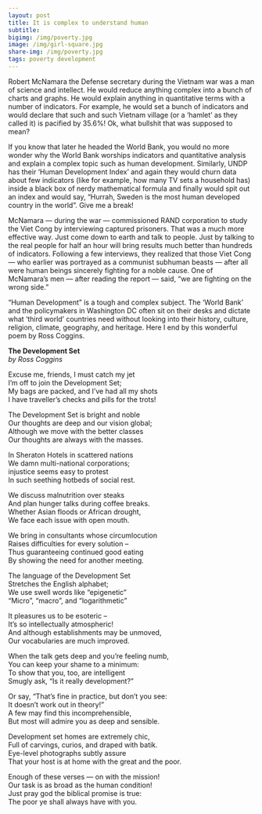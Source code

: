 ```yaml
---
layout: post
title: It is complex to understand human
subtitle: 
bigimg: /img/poverty.jpg
image: /img/girl-square.jpg
share-img: /img/poverty.jpg
tags: poverty development
---
```

Robert McNamara the Defense secretary during the Vietnam war was a man of science and intellect. He would reduce anything complex into a bunch of charts and graphs. He would explain anything in quantitative terms with a number of indicators. For example, he would set a bunch of indicators and would declare that such and such Vietnam village (or a ‘hamlet’ as they called it) is pacified by 35.6%! Ok, what bullshit that was supposed to mean?

If you know that later he headed the World Bank, you would no more wonder why the World Bank worships indicators and quantitative analysis and explain a complex topic such as human development. Similarly, UNDP has their ‘Human Development Index’ and again they would churn data about few indicators (like for example, how many TV sets a household has) inside a black box of nerdy mathematical formula and finally would spit out an index and would say, “Hurrah, Sweden is the most human developed country in the world”. Give me a break!

McNamara — during the war — commissioned RAND corporation to study the Viet Cong by interviewing captured prisoners. That was a much more effective way. Just come down to earth and talk to people. Just by talking to the real people for half an hour will bring results much better than hundreds of indicators. Following a few interviews, they realized that those Viet Cong — who earlier was portrayed as a communist subhuman beasts — after all were human beings sincerely fighting for a noble cause. One of McNamara’s men — after reading the report — said, “we are fighting on the wrong side.”

“Human Development” is a tough and complex subject. The ‘World Bank’ and the policymakers in Washington DC often sit on their desks and dictate what ‘third world’ countries need without looking into their history, culture, religion, climate, geography, and heritage.
Here I end by this wonderful poem by Ross Coggins.

**The Development Set**<br>
*by Ross Coggins*

Excuse me, friends, I must catch my jet<br>
I’m off to join the Development Set;<br>
My bags are packed, and I’ve had all my shots<br>
I have traveller’s checks and pills for the trots!<br>

The Development Set is bright and noble<br>
Our thoughts are deep and our vision global;<br>
Although we move with the better classes<br>
Our thoughts are always with the masses.<br>

In Sheraton Hotels in scattered nations<br>
We damn multi-national corporations;<br>
injustice seems easy to protest<br>
In such seething hotbeds of social rest.<br>

We discuss malnutrition over steaks<br>
And plan hunger talks during coffee breaks.<br>
Whether Asian floods or African drought,<br>
We face each issue with open mouth.<br>

We bring in consultants whose circumlocution<br>
Raises difficulties for every solution –<br>
Thus guaranteeing continued good eating<br>
By showing the need for another meeting.<br>

The language of the Development Set<br>
Stretches the English alphabet;<br>
We use swell words like “epigenetic”<br>
“Micro”, “macro”, and “logarithmetic”<br>

It pleasures us to be esoteric –<br>
It’s so intellectually atmospheric!<br>
And although establishments may be unmoved,<br>
Our vocabularies are much improved.<br>

When the talk gets deep and you’re feeling numb,<br>
You can keep your shame to a minimum:<br>
To show that you, too, are intelligent<br>
Smugly ask, “Is it really development?”<br>

Or say, “That’s fine in practice, but don’t you see:<br>
It doesn’t work out in theory!”<br>
A few may find this incomprehensible,<br>
But most will admire you as deep and sensible.<br>

Development set homes are extremely chic,<br>
Full of carvings, curios, and draped with batik.<br>
Eye-level photographs subtly assure<br>
That your host is at home with the great and the poor.<br>

Enough of these verses — on with the mission!<br>
Our task is as broad as the human condition!<br>
Just pray god the biblical promise is true:<br>
The poor ye shall always have with you.<br>
